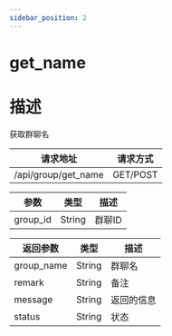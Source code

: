 ```yaml
---
sidebar_position: 2
---
```

# get_name
# 描述
获取群聊名




| 请求地址 | 请求方式 |
| --- | --- |
| /api/group/get_name | GET/POST |


|参数|类型|描述|
|---|---|---|
|group_id|String|群聊ID|


|返回参数|类型|描述|
|---|---|---|
|group_name|String|群聊名|
|remark|String|备注|
|message|String|返回的信息|
|status|String|状态|
